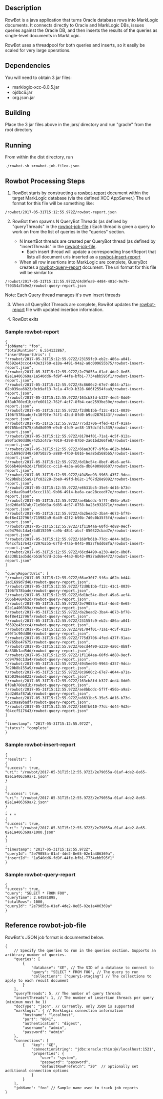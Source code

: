 ## Description
RowBot is a java application that turns Oracle database rows into MarkLogic documents. It connects directly to Oracle and MarkLogic DBs, issues queries against the Oracle DB, and then inserts the results of the queries as single-level documents in MarkLogic.

RowBot uses a threadpool for both queries and inserts, so it easily be scaled for very large operations.

## Dependencies
You will need to obtain 3 jar files:
- marklogic-xcc-8.0.5.jar
- ojdbc6.jar
- org.json.jar

## Building
Place the 3 jar files above in the jars/ directory and run "gradle" from the root directory

## Running
From within the dist directory, run
```
./rowbot.sh <rowbot-job-file>.json
```

## Rowbot Processing Steps
1. RowBot starts by constructing a [rowbot-report](#sample-rowbot-report) document within the target MarkLogic database (via the defined XCC AppServer.)  The uri format for this file will be something like:
```
/rowbot/2017-05-31T15:12:55.972Z/rowbot-report.json
```

2. RowBot then spawns N QueryBot Threads (as defined by "queryThreads" in the [rowbot-job-file](#reference-rowbot-job-file).)  Each thread is given a query to work on from the list of queries in the "queries" section.  

	* N InsertBot threads are created per QueryBot thread (as defined by "insertThreads" in the [rowbot-job-file](#reference-rowbot-job-file).
		* Each insert thread will update a corresponding InsertReport that lists all document uris inserted as a [rowbot-insert-report](#sample-rowbot-insert-report)
	* When all row insertions into MarkLogic are complete, QueryBot creates a [rowbot-query-report](#sample-rowbot-query-report) document.  The uri format for this file will be similar to:

```
/rowbot/2017-05-31T15:12:55.972Z/d4d9fea9-4484-401d-9e79-f70354a7b9e2/rowbot-query-report.json
```

Note: Each Query thread manages it's own insert threads

3. When all QueryBot Threads are complete, RowBot updates the [rowbot-report](#sample-rowbot-report) file with updated insertion information.

4. RowBot exits

### Sample rowbot-report

```
{
"jobName": "foo", 
"totalRuntime": 6.554132867, 
"insertReportUris": [
"/rowbot/2017-05-31T15:12:55.972Z/23155fc9-eb2c-486a-a041-f6592e43ccc4/43e31760-e18a-4491-94a2-a8c009655b75/rowbot-insert-report.json", 
"/rowbot/2017-05-31T15:12:55.972Z/2e79055a-01af-4de2-8e65-02e1a406369a/1a540dd6-fd9f-44fe-bfb1-7734ebb595f1/rowbot-insert-report.json", 
"/rowbot/2017-05-31T15:12:55.972Z/8c8600c2-67e7-4044-a71a-62b039ea6823/0cb9af13-7e1a-47d9-b328-606f2554faa9/rowbot-insert-report.json", 
"/rowbot/2017-05-31T15:12:55.972Z/163cb8fd-b327-4ed4-8dd0-8f8ab760ed1b/efe60112-762f-4cf7-8fb4-cad2593be30e/rowbot-insert-report.json", 
"/rowbot/2017-05-31T15:12:55.972Z/f2d0b1bb-f12c-41c1-8039-1106f578bade/fc10f9fe-74f1-43cd-8fd0-b9cd2876143f/rowbot-insert-report.json", 
"/rowbot/2017-05-31T15:12:55.972Z/775d3706-4fed-437f-91aa-69765be47675/a5d8d099-e9c0-4fd9-ae38-157dcf4fc339/rowbot-insert-report.json", 
"/rowbot/2017-05-31T15:12:55.972Z/81704f01-71a1-4c5f-912a-a90f1c90dd06/4252c47a-7019-4298-87b0-2a61bd266fe8/rowbot-insert-report.json", 
"/rowbot/2017-05-31T15:12:55.972Z/66ae30f7-9f6a-462b-bd44-1ad1699d7d48/50750275-a880-47b0-b016-6ea85d568bb5/rowbot-insert-report.json", 
"/rowbot/2017-05-31T15:12:55.972Z/6d1bc54c-8bef-49a6-aef4-5066b4684b2d/1fb856cc-cc18-4a3a-a6da-db8480988607/rowbot-insert-report.json", 
"/rowbot/2017-05-31T15:12:55.972Z/4945ee93-9963-4357-9dca-7d20b8b155a9/1fc83228-3be0-49fd-b62c-1f67d28e9092/rowbot-insert-report.json", 
"/rowbot/2017-05-31T15:12:55.972Z/e8631bc5-35e5-4d16-b73d-8c2c0aa9badf/6ccc1181-9b06-4914-ba6a-cad28ceedf7e/rowbot-insert-report.json", 
"/rowbot/2017-05-31T15:12:55.972Z/ae8bbddc-5f7f-456b-a9a2-1cd2d0af87ab/71e50d3a-9d85-4c57-8758-ba23c932871e/rowbot-insert-report.json", 
"/rowbot/2017-05-31T15:12:55.972Z/da2bead2-3ba4-4673-bf78-0ef8e412796f/715982a9-0a49-42f2-b90b-7d0c0b35f5fd/rowbot-insert-report.json", 
"/rowbot/2017-05-31T15:12:55.972Z/1f1184aa-60fd-4d88-9ecf-cd9479dc1da4/4d815209-ca9b-48b1-abcf-850322cbad7e/rowbot-insert-report.json", 
"/rowbot/2017-05-31T15:12:55.972Z/168fb610-77dc-4d44-9d2e-f04ccf517643/729762b5-67fd-47ab-8445-0827f6dd68fa/rowbot-insert-report.json", 
"/rowbot/2017-05-31T15:12:55.972Z/66cd4490-a230-4a0c-8b8f-da338b1ad5dd/b516fd7d-3c6a-44a3-8b43-8927ad68e472/rowbot-insert-report.json"
]
, 
"queryReportUris": [
"/rowbot/2017-05-31T15:12:55.972Z/66ae30f7-9f6a-462b-bd44-1ad1699d7d48/rowbot-query-report.json", 
"/rowbot/2017-05-31T15:12:55.972Z/f2d0b1bb-f12c-41c1-8039-1106f578bade/rowbot-query-report.json", 
"/rowbot/2017-05-31T15:12:55.972Z/6d1bc54c-8bef-49a6-aef4-5066b4684b2d/rowbot-query-report.json", 
"/rowbot/2017-05-31T15:12:55.972Z/2e79055a-01af-4de2-8e65-02e1a406369a/rowbot-query-report.json", 
"/rowbot/2017-05-31T15:12:55.972Z/da2bead2-3ba4-4673-bf78-0ef8e412796f/rowbot-query-report.json", 
"/rowbot/2017-05-31T15:12:55.972Z/23155fc9-eb2c-486a-a041-f6592e43ccc4/rowbot-query-report.json", 
"/rowbot/2017-05-31T15:12:55.972Z/81704f01-71a1-4c5f-912a-a90f1c90dd06/rowbot-query-report.json", 
"/rowbot/2017-05-31T15:12:55.972Z/775d3706-4fed-437f-91aa-69765be47675/rowbot-query-report.json", 
"/rowbot/2017-05-31T15:12:55.972Z/66cd4490-a230-4a0c-8b8f-da338b1ad5dd/rowbot-query-report.json", 
"/rowbot/2017-05-31T15:12:55.972Z/1f1184aa-60fd-4d88-9ecf-cd9479dc1da4/rowbot-query-report.json", 
"/rowbot/2017-05-31T15:12:55.972Z/4945ee93-9963-4357-9dca-7d20b8b155a9/rowbot-query-report.json", 
"/rowbot/2017-05-31T15:12:55.972Z/8c8600c2-67e7-4044-a71a-62b039ea6823/rowbot-query-report.json", 
"/rowbot/2017-05-31T15:12:55.972Z/163cb8fd-b327-4ed4-8dd0-8f8ab760ed1b/rowbot-query-report.json", 
"/rowbot/2017-05-31T15:12:55.972Z/ae8bbddc-5f7f-456b-a9a2-1cd2d0af87ab/rowbot-query-report.json", 
"/rowbot/2017-05-31T15:12:55.972Z/e8631bc5-35e5-4d16-b73d-8c2c0aa9badf/rowbot-query-report.json", 
"/rowbot/2017-05-31T15:12:55.972Z/168fb610-77dc-4d44-9d2e-f04ccf517643/rowbot-query-report.json"
]
, 
"timestamp": "2017-05-31T15:12:55.972Z", 
"status": "complete"
}
```
### Sample rowbot-insert-report
```
{
"results": [
{
"success": true, 
"uri": "/rowbot/2017-05-31T15:12:55.972Z/2e79055a-01af-4de2-8e65-02e1a406369a/1.json"
}
, 
{
"success": true, 
"uri": "/rowbot/2017-05-31T15:12:55.972Z/2e79055a-01af-4de2-8e65-02e1a406369a/2.json"
}
,
* * *
{
"success": true, 
"uri": "/rowbot/2017-05-31T15:12:55.972Z/2e79055a-01af-4de2-8e65-02e1a406369a/1000.json"
}
]
, 
"timestamp": "2017-05-31T15:12:55.972Z", 
"queryId": "2e79055a-01af-4de2-8e65-02e1a406369a", 
"insertId": "1a540dd6-fd9f-44fe-bfb1-7734ebb595f1"
}
```

### Sample rowbot-query-report
```
{
"success": true, 
"query": "SELECT * FROM FOO", 
"queryTime": 2.64581898, 
"totalRows": 1000, 
"queryId": "2e79055a-01af-4de2-8e65-02e1a406369a"
}
```

## Reference rowbot-job-file
RowBot's JSON job format is documented below.
```
{
	// Specify the queries to run in the queries section. Supports an aribtrary number of queries.
	"queries": [
		{
			"database": "XE", // The SID of a database to connect to
			"query": "SELECT * FROM FOO", // The query to run
			"collections": ["query1-staging"] // The collections to apply to each result document
		}
	],
	"queryThreads": 5, // The number of query threads
	"insertThreads": 1, // The number of insertion threads per query (minimum must be 1)
	"docType": "json", // Currently, only JSON is supported
	"marklogic": { // MarkLogic connection information
		"hostname": "localhost",
		"port": "8041",
		"authentication": "digest",
		"username": "admin",
		"password": "admin"
	},
	"connections": [
		{	"key": "XE",
			"connectionString": "jdbc:oracle:thin:@//localhost:1521",
			"properties": {
				"user": "system",
				"password": "password",
				"defaultRowPrefetch": "20"  // optionally set additional connection options
			}
		}
	],
	"jobName": "foo" // Sample name used to track job reports
}
```